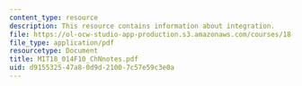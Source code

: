 ```yaml
---
content_type: resource
description: This resource contains information about integration.
file: https://ol-ocw-studio-app-production.s3.amazonaws.com/courses/18-014-calculus-with-theory-fall-2010/d915532547a80d9d21007c57e59c3e0a_MIT18_014F10_ChNnotes.pdf
file_type: application/pdf
resourcetype: Document
title: MIT18_014F10_ChNnotes.pdf
uid: d9155325-47a8-0d9d-2100-7c57e59c3e0a
---
```

